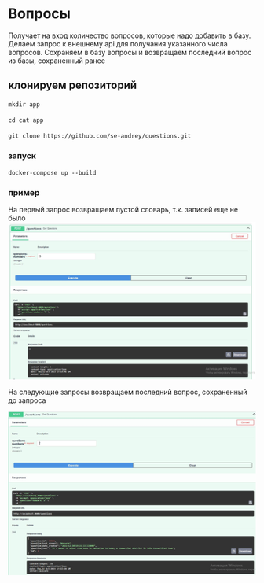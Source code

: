 # Вопросы

Получает на вход количество вопросов, которые надо добавить в базу. Делаем запрос к внешнему api для получания указанного числа вопросов.
Сохраняем в базу вопросы и возвращаем последний вопрос из базы, сохраненный ранее

## клонируем репозиторий 


    mkdir app

    cd cat app

    git clone https://github.com/se-andrey/questions.git


### запуск
    docker-compose up --build 

### пример 
На первый запрос возвращаем пустой словарь, т.к. записей еще не было
![first request](./images/first.jpg)

На следующие запросы возвращаем последний вопрос, сохраненный до запроса

![second request](./images/second.jpg)
